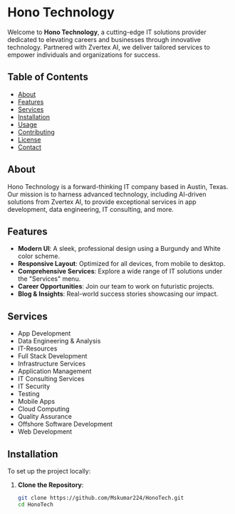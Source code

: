 # Hono Technology

Welcome to **Hono Technology**, a cutting-edge IT solutions provider dedicated to elevating careers and businesses through innovative technology. Partnered with Zvertex AI, we deliver tailored services to empower individuals and organizations for success.

## Table of Contents
- [About](#about)
- [Features](#features)
- [Services](#services)
- [Installation](#installation)
- [Usage](#usage)
- [Contributing](#contributing)
- [License](#license)
- [Contact](#contact)

## About
Hono Technology is a forward-thinking IT company based in Austin, Texas. Our mission is to harness advanced technology, including AI-driven solutions from Zvertex AI, to provide exceptional services in app development, data engineering, IT consulting, and more.

## Features
- **Modern UI**: A sleek, professional design using a Burgundy and White color scheme.
- **Responsive Layout**: Optimized for all devices, from mobile to desktop.
- **Comprehensive Services**: Explore a wide range of IT solutions under the "Services" menu.
- **Career Opportunities**: Join our team to work on futuristic projects.
- **Blog & Insights**: Real-world success stories showcasing our impact.

## Services
- App Development
- Data Engineering & Analysis
- IT-Resources
- Full Stack Development
- Infrastructure Services
- Application Management
- IT Consulting Services
- IT Security
- Testing
- Mobile Apps
- Cloud Computing
- Quality Assurance
- Offshore Software Development
- Web Development

## Installation
To set up the project locally:

1. **Clone the Repository**:
   ```bash
   git clone https://github.com/Mskumar224/HonoTech.git
   cd HonoTech